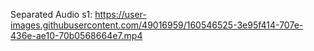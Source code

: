 Separated Audio s1:
https://user-images.githubusercontent.com/49016959/160546525-3e95f414-707e-436e-ae10-70b0568664e7.mp4

